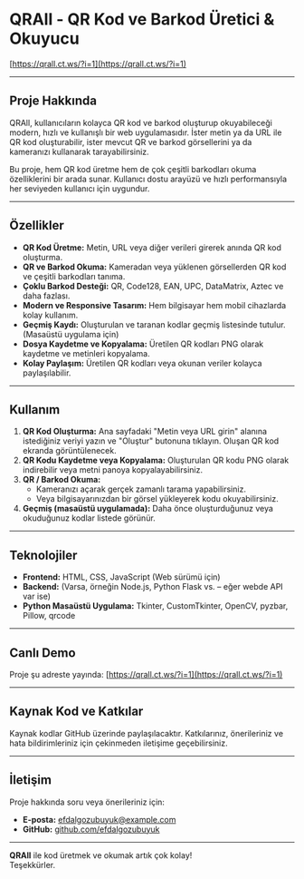 # QRAll - QR Kod ve Barkod Üretici & Okuyucu

[https://qrall.ct.ws/?i=1](https://qrall.ct.ws/?i=1)

---

## Proje Hakkında

QRAll, kullanıcıların kolayca QR kod ve barkod oluşturup okuyabileceği modern, hızlı ve kullanışlı bir web uygulamasıdır. İster metin ya da URL ile QR kod oluşturabilir, ister mevcut QR ve barkod görsellerini ya da kameranızı kullanarak tarayabilirsiniz.

Bu proje, hem QR kod üretme hem de çok çeşitli barkodları okuma özelliklerini bir arada sunar. Kullanıcı dostu arayüzü ve hızlı performansıyla her seviyeden kullanıcı için uygundur.

---

## Özellikler

- **QR Kod Üretme:** Metin, URL veya diğer verileri girerek anında QR kod oluşturma.
- **QR ve Barkod Okuma:** Kameradan veya yüklenen görsellerden QR kod ve çeşitli barkodları tanıma.
- **Çoklu Barkod Desteği:** QR, Code128, EAN, UPC, DataMatrix, Aztec ve daha fazlası.
- **Modern ve Responsive Tasarım:** Hem bilgisayar hem mobil cihazlarda kolay kullanım.
- **Geçmiş Kaydı:** Oluşturulan ve taranan kodlar geçmiş listesinde tutulur. (Masaüstü uygulama için)
- **Dosya Kaydetme ve Kopyalama:** Üretilen QR kodları PNG olarak kaydetme ve metinleri kopyalama.
- **Kolay Paylaşım:** Üretilen QR kodları veya okunan veriler kolayca paylaşılabilir.

---

## Kullanım

1. **QR Kod Oluşturma:** Ana sayfadaki "Metin veya URL girin" alanına istediğiniz veriyi yazın ve "Oluştur" butonuna tıklayın. Oluşan QR kod ekranda görüntülenecek.
2. **QR Kodu Kaydetme veya Kopyalama:** Oluşturulan QR kodu PNG olarak indirebilir veya metni panoya kopyalayabilirsiniz.
3. **QR / Barkod Okuma:**
   - Kameranızı açarak gerçek zamanlı tarama yapabilirsiniz.
   - Veya bilgisayarınızdan bir görsel yükleyerek kodu okuyabilirsiniz.
4. **Geçmiş (masaüstü uygulamada):** Daha önce oluşturduğunuz veya okuduğunuz kodlar listede görünür.

---

## Teknolojiler

- **Frontend:** HTML, CSS, JavaScript (Web sürümü için)
- **Backend:** (Varsa, örneğin Node.js, Python Flask vs. – eğer webde API var ise)
- **Python Masaüstü Uygulama:** Tkinter, CustomTkinter, OpenCV, pyzbar, Pillow, qrcode

---

## Canlı Demo

Proje şu adreste yayında: [https://qrall.ct.ws/?i=1](https://qrall.ct.ws/?i=1)

---

## Kaynak Kod ve Katkılar

Kaynak kodlar GitHub üzerinde paylaşılacaktır. Katkılarınız, önerileriniz ve hata bildirimleriniz için çekinmeden iletişime geçebilirsiniz.

---

## İletişim

Proje hakkında soru veya önerileriniz için:

- **E-posta:** efdalgozubuyuk@example.com  
- **GitHub:** [github.com/efdalgozubuyuk](https://github.com/efdalgozubuyuk)

---

**QRAll** ile kod üretmek ve okumak artık çok kolay!  
Teşekkürler.

